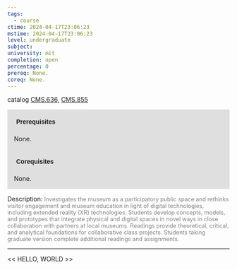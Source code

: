 ```yaml
---
tags:
  - course
ctime: 2024-04-17T23:06:23
mstime: 2024-04-17T23:06:23
level: undergraduate
subject: 
university: mit
completion: open
percentage: 0
prereq: None.
coreq: None.
---
```


catalog [CMS.636](http://student.mit.edu/catalog/mCMSa.html#CMS.636), [CMS.855](http://student.mit.edu/catalog/mCMSa.html#CMS.855)

<span style="display: block; padding: 15px; background-color: rgb(100, 100, 100, 0.2);"><font id="m_prereq102_0" style="display: block; font-family: Arial, sans-serif; font-weight: bold; padding: 5px">Prerequisites</font><br><span id="prereq102_0">None.</span></span>
<span style="display: block; padding: 15px; background-color: rgb(100, 100, 100, 0.2);"><font id="m_coreq102_0" style="display: block; font-family: Arial, sans-serif; font-weight: bold; padding: 5px">Corequisites</font><br><span id="coreq102_0">None.</span></span>

<font style="">Description:</font>
<font style="color: grey; font-size: 0.8rem;">Investigates the museum as a participatory public space and rethinks visitor engagement and museum education in light of digital technologies, including extended reality (XR) technologies. Students develop concepts, models, and prototypes that integrate physical and digital spaces in novel ways in close collaboration with partners at local museums. Readings provide theoretical, critical, and analytical foundations for collaborative class projects. Students taking graduate version complete additional readings and assignments.</font>



---

<< HELLO, WORLD >>
